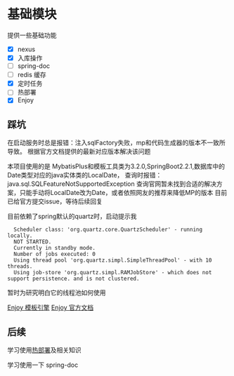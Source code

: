 # 基础模块

提供一些基础功能
- [X] nexus
- [X] 入库操作
- [ ] spring-doc
- [ ] redis 缓存
- [X] 定时任务
- [ ] 热部署
- [X] Enjoy

## 踩坑
在启动服务时总是报错：注入sqlFactory失败，mp和代码生成器的版本不一致所导致。
根据官方文档提供的最新对应版本解决该问题

本项目使用的是 MybatisPlus和模板工具类为3.2.0,SpringBoot2.2.1,数据库中的Date类型对应的java实体类的LocalDate，
查询时报错：java.sql.SQLFeatureNotSupportedException
查询官网暂未找到合适的解决方案，只能手动将LocalDate改为Date，或者依照网友的推荐来降低MP的版本
目前已给官方提交issue，等待后续回复

目前依赖了spring默认的quartz时，启动提示我
```
  Scheduler class: 'org.quartz.core.QuartzScheduler' - running locally.
  NOT STARTED.
  Currently in standby mode.
  Number of jobs executed: 0
  Using thread pool 'org.quartz.simpl.SimpleThreadPool' - with 10 threads.
  Using job-store 'org.quartz.simpl.RAMJobStore' - which does not support persistence. and is not clustered.
```
暂时为研究明白它的线程池如何使用


[Enjoy 模板引擎](http://www.jfinal.com/share/457)
[Enjoy 官方文档](https://www.jfinal.com/doc/6-10)



## 后续

学习使用[热部署](https://www.jdon.com/50644)及相关知识

学习使用一下 spring-doc

